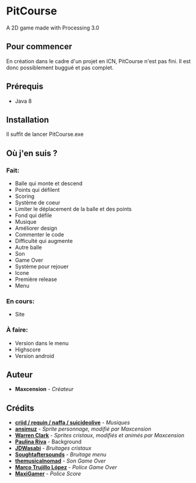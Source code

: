# PitCourse

A 2D game made with Processing 3.0

## Pour commencer

En création dans le cadre d'un projet en ICN, PitCourse n'est pas fini. Il est donc possiblement buggué et pas complet.

## Prérequis

* Java 8

## Installation

Il suffit de lancer PitCourse.exe

## Où j'en suis ?

### Fait:

* Balle qui monte et descend
* Points qui défilent
* Scoring
* Système de coeur
* Limiter le déplacement de la balle et des points
* Fond qui défile
* Musique
* Améliorer design
* Commenter le code
* Difficulté qui augmente
* Autre balle
* Son
* Game Over
* Système pour rejouer
* Icone
* Première release
* Menu

### En cours:

* Site

### À faire:

* Version dans le menu
* Highscore
* Version android

## Auteur

* **Maxcension** - *Créateur*

## Crédits

* [**criid / requin / naffa / suicideolive**](https://twitter.com/suicideolive) - *Musiques*
* [**ansimuz**](https://ansimuz.itch.io/grotto-escape-chibi-monsters) - *Sprite personnage, modifié par Maxcension*
* [**Warren Clark**](https://lionheart963.itch.io/free-platformer-assets) - *Sprites cristaux, modifiés et animés par Maxcension*
* [**Paulina Riva**](https://opengameart.org/content/sky-background) - Background
* [**JDWasabi**](https://jdwasabi.itch.io/8-bit-16-bit-sound-effects-pack) - *Bruitages cristaux*
* [**Soughtaftersounds**](https://freesound.org/people/Soughtaftersounds/) - *Bruitage menu*
* [**themusicalnomad**](https://freesound.org/people/themusicalnomad/) - *Son Game Over*
* [**Marco Trujillo López**](https://www.dafont.com/fr/profile.php?user=322799) - *Police Game Over*
* [**MaxiGamer**](https://www.dafont.com/fr/profile.php?user=856411) - *Police Score*
